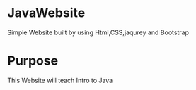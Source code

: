 # JavaWebsite
Simple Website built by using Html,CSS,jaqurey and Bootstrap
# Purpose
This Website will teach Intro to Java 
